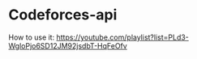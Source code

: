 # Codeforces-api
How to use it:
https://youtube.com/playlist?list=PLd3-WgloPjo6SD12JM92jsdbT-HqFeOfv
